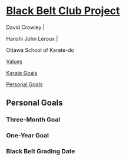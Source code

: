 <link rel="stylesheet" href="bbc-style.css">

<div class="bbc-title" markdown='1'>

# [Black Belt Club Project](landing.md)

<div class="bbc-meta" markdown='1'>

David Crowley \|

Hanshi John Leroux \|

Ottawa School of Karate-do

</div>

<div class="bbc-menu">

<a href="/pages/bbc/values.html">Values</a>

<a href="/pages/bbc/karate.html">Karate Goals</a>

<a class="active" href="/pages/bbc/personal.html">Personal Goals</a>

</div>

</div>

<div class=".bbc-content-title" markdown='1'>

## Personal Goals

</div>

<div class="tile-box bbc-content">

<div markdown='1'>

### Three-Month Goal

</div>



<div markdown='1'>

### One-Year Goal

</div>


<div markdown='1'>


### Black Belt Grading Date

</div>


</div>